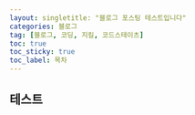 ```yaml
---
layout: singletitle: "블로그 포스팅 테스트입니다"
categories: 블로그
tag: [블로그, 코딩, 지킬, 코드스테이츠]
toc: true
toc_sticky: true
toc_label: 목차
---
```


## 테스트